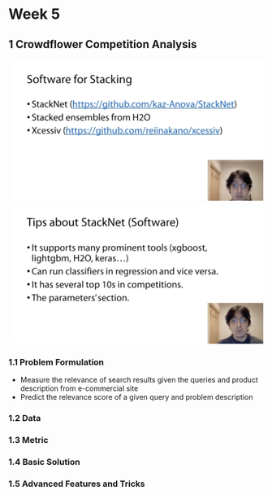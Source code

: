 # Week 5

## 1 Crowdflower Competition Analysis

<p align="center">
  <img src="../res/img/img266.png" width="500"/>
  <img src="../res/img/img267.png" width="500"/>
</p>

### 1.1 Problem Formulation

- Measure the relevance of search results given the queries and product description from e-commercial site
- Predict the relevance score of a given query and problem description

### 1.2 Data

### 1.3 Metric

### 1.4 Basic Solution

### 1.5 Advanced Features and Tricks
